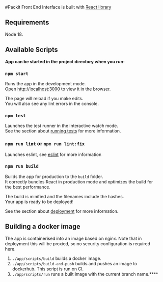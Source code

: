 #Packit Front End
Interface is built with [React library](https://reactjs.org) 

## Requirements
Node 18.

## Available Scripts

**App can be started in the project directory when you run:**

### `npm start`

Runs the app in the development mode.\
Open [http://localhost:3000](http://localhost:3000) to view it in the browser.

The page will reload if you make edits.\
You will also see any lint errors in the console.

### `npm test`

Launches the test runner in the interactive watch mode.\
See the section about [running tests](https://facebook.github.io/create-react-app/docs/running-tests) for more information.

### `npm run lint` or `npm run lint:fix`

Launches eslint, see [eslint](https://eslint.org/) for more information.

### `npm run build`

Builds the app for production to the `build` folder.\
It correctly bundles React in production mode and optimizes the build for the best performance.

The build is minified and the filenames include the hashes.\
Your app is ready to be deployed!

See the section about [deployment](https://facebook.github.io/create-react-app/docs/deployment) for more information.

## Building a docker image
The app is containerised into an image based on nginx. Note that in deployment this will be proxied, so no 
security configuration is required here.
1. `./app/scripts/build` builds a docker image.
2. `./app/scripts/build-and-push` builds and pushes an image to dockerhub. This script is run on CI.
3. `./app/scripts/run` runs a built image with the current branch name.****
